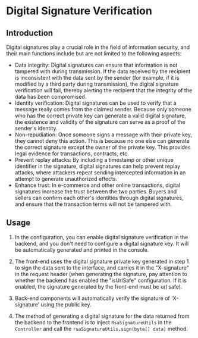 # Digital Signature Verification

## Introduction

Digital signatures play a crucial role in the field of information security, and their main functions include but are not limited to the following aspects:
- Data integrity: Digital signatures can ensure that information is not tampered with during transmission. If the data received by the recipient is inconsistent with the data sent by the sender (for example, if it is modified by a third party during transmission), the digital signature verification will fail, thereby alerting the recipient that the integrity of the data has been compromised.
- Identity verification: Digital signatures can be used to verify that a message really comes from the claimed sender. Because only someone who has the correct private key can generate a valid digital signature, the existence and validity of the signature can serve as a proof of the sender's identity.
- Non-repudiation: Once someone signs a message with their private key, they cannot deny this action. This is because no one else can generate the correct signature except the owner of the private key. This provides legal evidence for transactions, contracts, etc.
- Prevent replay attacks: By including a timestamp or other unique identifier in the signature, digital signatures can help prevent replay attacks, where attackers repeat sending intercepted information in an attempt to generate unauthorized effects.
- Enhance trust: In e-commerce and other online transactions, digital signatures increase the trust between the two parties. Buyers and sellers can confirm each other's identities through digital signatures, and ensure that the transaction terms will not be tampered with.

## Usage

1. In the configuration, you can enable digital signature verification in the backend, and you don't need to configure a digital signature key. It will be automatically generated and printed in the console.

2. The front-end uses the digital signature private key generated in step 1 to sign the data sent to the interface, and carries it in the "X-signature" in the request header (when generating the signature, pay attention to whether the backend has enabled the "isUrlSafe" configuration. If it is enabled, the signature generated by the front-end must be url safe).

3. Back-end components will automatically verify the signature of 'X-signature' using the public key.

4. The method of generating a digital signature for the data returned from the backend to the frontend is to inject `RsaSignatureUtils` in the `Controller` and call the `rsaSignatureUtils.sign(byte[] data)` method.
